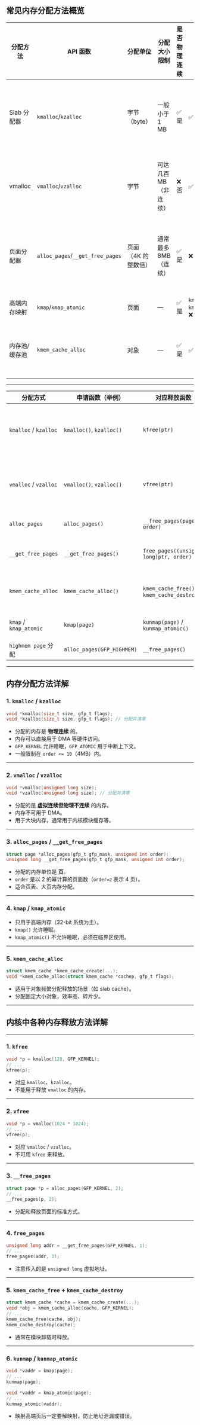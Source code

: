 
## 常见内存分配方法概览

| 分配方法      | API 函数                         | 分配单位            | 分配大小限制          | 是否物理连续 | 可否睡眠                     | 适用场景                       |
| ------------- | -------------------------------- | ------------------- | --------------------- | ------------ | ---------------------------- | ------------------------------ |
| Slab 分配器   | `kmalloc`/`kzalloc`              | 字节（byte）        | 一般小于 1 MB         | ✅ 是        | ✅ 可以                      | 常规小对象，缓存、结构体分配等 |
| vmalloc       | `vmalloc`/`vzalloc`              | 字节                | 可达几百 MB（非连续） | ❌ 否        | ✅ 可以                      | 分配大内存但不要求物理连续性   |
| 页面分配器    | `alloc_pages`/`__get_free_pages` | 页面（4K 的整数倍） | 通常最多 8MB（连续）  | ✅ 是        | ❌ 不可                      | 内核页表、内存管理子系统使用等 |
| 高端内存映射  | `kmap`/`kmap_atomic`             | 页面                | —                     | ✅ 是        | `kmap`: ✅ `kmap_atomic`: ❌ | 访问高端内存                   |
| 内存池/缓存池 | `kmem_cache_alloc`               | 对象                | —                     | ✅ 是        | ✅ 可以                      | 对象频繁分配释放的场景         |

---

| 分配方式               | 申请函数（举例）           | 对应释放函数                                 | 说明                                  |
| ---------------------- | -------------------------- | -------------------------------------------- | ------------------------------------- |
| `kmalloc` / `kzalloc`  | `kmalloc()`, `kzalloc()`   | `kfree(ptr)`                                 | 用于释放 `kmalloc` 分配的物理连续内存 |
| `vmalloc` / `vzalloc`  | `vmalloc()`, `vzalloc()`   | `vfree(ptr)`                                 | 用于释放虚拟连续但物理不连续的内存    |
| `alloc_pages`          | `alloc_pages()`            | `__free_pages(page, order)`                  | 释放 `struct page *`                  |
| `__get_free_pages`     | `__get_free_pages()`       | `free_pages((unsigned long)ptr, order)`      | 注意参数是虚拟地址 cast               |
| `kmem_cache_alloc`     | `kmem_cache_alloc()`       | `kmem_cache_free()` + `kmem_cache_destroy()` | 释放对象和整个缓存池                  |
| `kmap` / `kmap_atomic` | `kmap(page)`               | `kunmap(page)` / `kunmap_atomic()`           | 解除高端页映射                        |
| `highmem page` 分配    | `alloc_pages(GFP_HIGHMEM)` | `__free_pages()`                             | 释放高端页                            |

---

## 内存分配方法详解

### 1. `kmalloc` / `kzalloc`

```c
void *kmalloc(size_t size, gfp_t flags);
void *kzalloc(size_t size, gfp_t flags); // 分配并清零
```

* 分配的内存是 **物理连续** 的。
* 内存可以直接用于 DMA 等硬件访问。
* `GFP_KERNEL` 允许睡眠，`GFP_ATOMIC` 用于中断上下文。
* 一般限制在 `order <= 10`（4MB）内。

---

### 2. `vmalloc` / `vzalloc`

```c
void *vmalloc(unsigned long size);
void *vzalloc(unsigned long size); // 分配并清零
```

* 分配的是 **虚拟连续但物理不连续** 的内存。
* 内存不可用于 DMA。
* 用于大块内存，通常用于内核模块缓存等。

---

### 3. `alloc_pages` / `__get_free_pages`

```c
struct page *alloc_pages(gfp_t gfp_mask, unsigned int order);
unsigned long __get_free_pages(gfp_t gfp_mask, unsigned int order);
```

* 分配的内存单位是 **页**。
* `order` 是以 2 的幂计算的页面数（`order=2` 表示 4 页）。
* 适合页表、大页内存分配。

---

### 4. `kmap` / `kmap_atomic`

* 只用于高端内存（32-bit 系统为主）。
* `kmap()` 允许睡眠。
* `kmap_atomic()` 不允许睡眠，必须在临界区使用。

---

### 5. `kmem_cache_alloc`

```c
struct kmem_cache *kmem_cache_create(...);
void *kmem_cache_alloc(struct kmem_cache *cachep, gfp_t flags);
```

* 适用于对象频繁分配释放的场景（如 slab cache）。
* 分配固定大小对象，效率高、碎片少。

---

## 内核中各种内存释放方法详解

---

### 1. `kfree`

```c
void *p = kmalloc(128, GFP_KERNEL);
// ...
kfree(p);
```

* 对应 `kmalloc`、`kzalloc`。
* 不能用于释放 `vmalloc` 的内存。

---

### 2. `vfree`

```c
void *p = vmalloc(1024 * 1024);
// ...
vfree(p);
```

* 对应 `vmalloc` / `vzalloc`。
* 不可用 `kfree` 来释放。

---

### 3. `__free_pages`

```c
struct page *p = alloc_pages(GFP_KERNEL, 2);
// ...
__free_pages(p, 2);
```

* 分配和释放页面的标准方式。

---

### 4. `free_pages`

```c
unsigned long addr = __get_free_pages(GFP_KERNEL, 1);
// ...
free_pages(addr, 1);
```

* 注意传入的是 `unsigned long` 虚拟地址。

---

### 5. `kmem_cache_free` + `kmem_cache_destroy`

```c
struct kmem_cache *cache = kmem_cache_create(...);
void *obj = kmem_cache_alloc(cache, GFP_KERNEL);
// ...
kmem_cache_free(cache, obj);
kmem_cache_destroy(cache);
```

* 通常在模块卸载时释放。

---

### 6. `kunmap` / `kunmap_atomic`

```c
void *vaddr = kmap(page);
// ...
kunmap(page);
```

```c
void *vaddr = kmap_atomic(page);
// ...
kunmap_atomic(vaddr);
```

* 映射高端页后一定要解映射，防止地址泄漏或错误。
